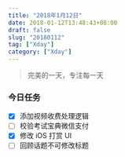 ```yaml
---
title: "2018年1月12日"
date: 2018-01-12T13:48:43+08:00
draft: false
slug: "20180112"
tag: ["Xday"]
category: ["Xday"]
---
```


> 完美的一天，专注每一天

### 今日任务

- [x] 添加视频收费处理逻辑
- [ ] 校验考试宝典微信支付
- [x] 修改 iOS 打赏 UI
- [ ] 回顾话题不可修改标题